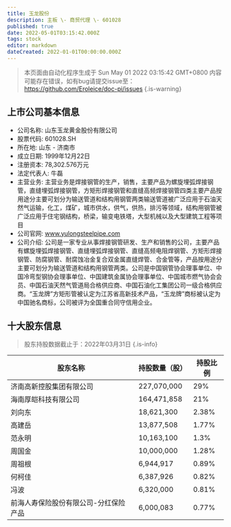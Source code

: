 ```yaml
---
title: 玉龙股份
description: 主板 \- 商贸代理 \- 601028
published: true
date: 2022-05-01T03:15:42.000Z
tags: stock
editor: markdown
dateCreated: 2022-01-01T00:00:00.000Z
---
```


> 本页面由自动化程序生成于 Sun May 01 2022 03:15:42 GMT+0800
> 内容可能存在错误，如有bug请提交issue至：https://github.com/Eroleice/doc-pi/issues
{.is-warning}

## 上市公司基本信息
- 公司名称: 山东玉龙黄金股份有限公司
- 股票代码: 601028.SH
- 所在地: 山东 - 济南市
- 成立日期: 1999年12月22日
- 注册资本: 78,302.576万元
- 法定代表人: 牛磊
- 主营业务: 主营业务是焊接钢管的生产，销售，主要产品为螺旋埋弧焊接钢管，直缝埋弧焊接钢管，方矩形焊接钢管和直缝高频焊接钢管四类主要产品按用途分主要可划分为输送管道和结构用钢管两类输送管道被广泛应用于石油天然气运输，化工，煤矿，城市供水，供气，供热，排污等领域，结构用钢管被广泛应用于住宅钢结构，桥梁，输变电铁塔，大型机械以及大型建筑工程等项目
- 公司官网: www.yulongsteelpipe.com
- 公司介绍: 公司是一家专业从事焊接钢管研发、生产和销售的公司，主要产品有螺旋埋弧焊接钢管、直缝埋弧焊接钢管、直缝高频电阻焊钢管、方矩形焊接钢管、防腐钢管、耐腐蚀冶金复合双金属直缝焊管、合金管等，产品按用途分主要可划分为输送管道和结构用钢管两类。公司是中国钢管协会理事单位、中国冷弯型钢协会理事单位、中国建筑金属协会理事单位、中国城市燃气协会会员、中国石油天然气管道局合格供应商、中国石油化工集团公司一级合格供应商。“玉龙牌”方矩形管被认定为江苏省高新技术产品，“玉龙牌”商标被认定为中国驰名商标，公司被评为全国重合同守信用企业。


## 十大股东信息
> 股东持股数据截止于：2022年03月31日
{.is-info}

| 股东名称 | 持股数量（股） | 持股比例 |
| --- | --- | --- |
| 济南高新控股集团有限公司 | 227,070,000 | 29% |
| 海南厚皑科技有限公司 | 164,471,858 | 21% |
| 刘向东 | 18,621,300 | 2.38% |
| 高建岳 | 13,877,508 | 1.77% |
| 范永明 | 10,163,100 | 1.3% |
| 周国金 | 10,000,000 | 1.28% |
| 周祖根 | 6,944,917 | 0.89% |
| 何柯佳 | 6,387,926 | 0.82% |
| 冯波 | 6,320,000 | 0.81% |
| 前海人寿保险股份有限公司-分红保险产品 | 6,000,083 | 0.77% |




